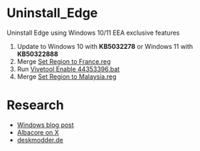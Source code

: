 # Uninstall_Edge
Uninstall Edge using Windows 10/11 EEA exclusive features

1. Update to Windows 10 with **KB5032278** or Windows 11 with **KB50322888**
2. Merge [Set Region to France.reg](/Set%20Region%20to%20France.reg)
3. Run [Vivetool Enable 44353396.bat](/Vivetool%20Enable%2044353396.bat)
4. Merge [Set Region to Malaysia.reg](/Set%20Region%20to%20Malaysia.reg)

# Research
- [Windows blog post](https://blogs.windows.com/windows-insider/2023/11/16/previewing-changes-in-windows-to-comply-with-the-digital-markets-act-in-the-european-economic-area)
- [Albacore on X](https://twitter.com/thebookisclosed/status/1725590229908590991)
- [deskmodder.de](https://www.deskmodder.de/blog/2023/11/21/microsoft-edge-schon-jetzt-deinstallieren-websuche-abschalten-und-wenn-man-moechte-copilot-aktivieren/)
